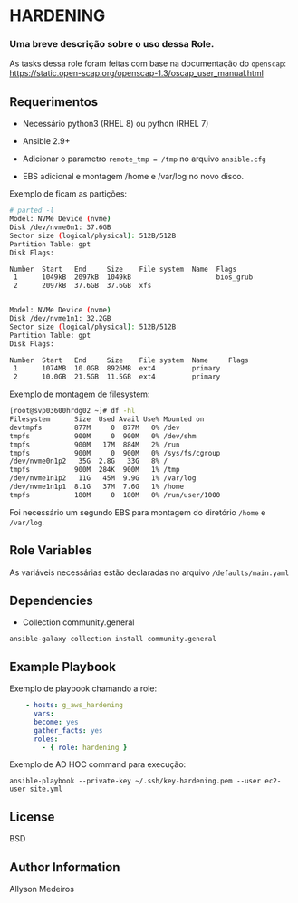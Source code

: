 
HARDENING
=========

### Uma breve descrição sobre o uso dessa Role.
As tasks dessa role foram feitas com base na documentação do `openscap`: https://static.open-scap.org/openscap-1.3/oscap_user_manual.html

Requerimentos
------------

- Necessário python3 (RHEL 8) ou python (RHEL 7)
- Ansible 2.9+

- Adicionar o parametro `remote_tmp = /tmp`  no arquivo `ansible.cfg`
 - EBS adicional e montagem /home e /var/log no novo disco.
 
 Exemplo de ficam as partições:

````bash
# parted -l
Model: NVMe Device (nvme)
Disk /dev/nvme0n1: 37.6GB
Sector size (logical/physical): 512B/512B
Partition Table: gpt
Disk Flags:

Number  Start   End     Size    File system  Name  Flags
 1      1049kB  2097kB  1049kB                     bios_grub
 2      2097kB  37.6GB  37.6GB  xfs


Model: NVMe Device (nvme)
Disk /dev/nvme1n1: 32.2GB
Sector size (logical/physical): 512B/512B
Partition Table: gpt
Disk Flags:

Number  Start   End     Size    File system  Name     Flags
 1      1074MB  10.0GB  8926MB  ext4         primary
 2      10.0GB  21.5GB  11.5GB  ext4         primary

````
Exemplo de montagem de filesystem:
````bash
[root@svp03600hrdg02 ~]# df -hl
Filesystem      Size  Used Avail Use% Mounted on
devtmpfs        877M     0  877M   0% /dev
tmpfs           900M     0  900M   0% /dev/shm
tmpfs           900M   17M  884M   2% /run
tmpfs           900M     0  900M   0% /sys/fs/cgroup
/dev/nvme0n1p2   35G  2.8G   33G   8% /
tmpfs           900M  284K  900M   1% /tmp
/dev/nvme1n1p2   11G   45M  9.9G   1% /var/log
/dev/nvme1n1p1  8.1G   37M  7.6G   1% /home
tmpfs           180M     0  180M   0% /run/user/1000
````
 


Foi necessário um segundo EBS para montagem do diretório `/home` e `/var/log`.




Role Variables
--------------
As variáveis necessárias estão declaradas no arquivo `/defaults/main.yaml`

Dependencies
------------

- Collection community.general 
````
ansible-galaxy collection install community.general
````

Example Playbook
----------------

Exemplo de playbook chamando a role:
````yaml
    - hosts: g_aws_hardening
      vars:
      become: yes
      gather_facts: yes
      roles:
        - { role: hardening }
````        
Exemplo de AD HOC command para execução:
````
ansible-playbook --private-key ~/.ssh/key-hardening.pem --user ec2-user site.yml
````
License
-------

BSD

Author Information
------------------
Allyson Medeiros

